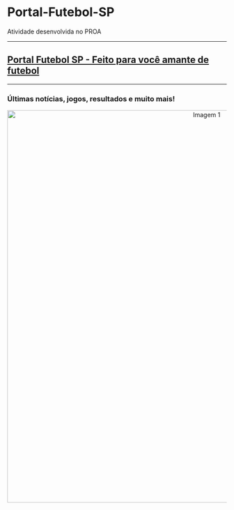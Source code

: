 # Portal-Futebol-SP
Atividade desenvolvida no PROA
<hr>

<h2><a href="https://brunojaidan.github.io/Portal-Futebol-SP/">Portal Futebol SP - Feito para você amante de futebol</a></h2>

<hr>
<h3>Últimas notícias, jogos, resultados e muito mais!</a></h3>

<center> <img src="https://github.com/BrunoJaidan/Portal-Futebol-SP/blob/main/futebolSP.png" alt="Imagem 1" width="900"> </center>
